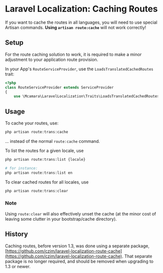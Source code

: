 # Laravel Localization: Caching Routes

If you want to cache the routes in all languages, you will need to use special Artisan commands. **Using `artisan route:cache`** will not work correctly!

## Setup

For the route caching solution to work, it is required to make a minor adjustment to your application route provision.

In your App's `RouteServiceProvider`, use the `LoadsTranslatedCachedRoutes` trait:

```php
<?php
class RouteServiceProvider extends ServiceProvider
{
    use \Mcamara\LaravelLocalization\Traits\LoadsTranslatedCachedRoutes;
```


## Usage

To cache your routes, use:

``` bash
php artisan route:trans:cache
```

... instead of the normal `route:cache` command.

To list the routes for a given locale, use 

``` bash
php artisan route:trans:list {locale}

# for instance:
php artisan route:trans:list en
```

To clear cached routes for all locales, use

``` bash
php artisan route:trans:clear
```

### Note

Using `route:clear` will also effectively unset the cache (at the minor cost of leaving some clutter in your bootstrap/cache directory).


## History

Caching routes, before version 1.3, was done using a separate package, 
 [https://github.com/czim/laravel-localization-route-cache](https://github.com/czim/laravel-localization-route-cache).
 That separate package is no longer required, and should be removed when upgrading to 1.3 or newer. 


